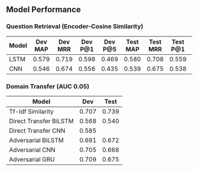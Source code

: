 
## Model Performance
### Question Retrieval (Encoder-Cosine Similarity)
| Model | Dev MAP | Dev MRR | Dev P@1 | Dev P@5 | Test MAP | Test MRR | Test P@1 | Test P@5 |
| ----- |:---:| :---:|:---:| :---:|:---:| :---:|:---:| :---:|
| LSTM | 0.579 | 0.719 | 0.598 | 0.469 | 0.580 | 0.708 | 0.559 | 0.439 |
| CNN  | 0.546 | 0.674 | 0.556 | 0.435 | 0.539 | 0.675 | 0.538 | 0.408 |

### Domain Transfer (AUC 0.05)

| Model | Dev | Test | 
| ----- |:---:| :---:|
| Tf-Idf Similarity | 0.707 | 0.739 |
| Direct Transfer BiLSTM | 0.568 | 0.540 |
| Direct Transfer CNN | 0.585 |  |
| Adversarial BiLSTM | 0.691 | 0.672 |
| Adversarial CNN | 0.705 | 0.668 |
| Adversarial GRU | 0.709 | 0.675 |